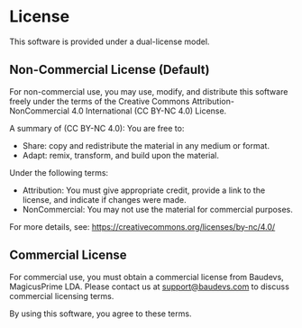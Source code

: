 # License

This software is provided under a dual-license model.

## Non-Commercial License (Default)

For non-commercial use, you may use, modify, and distribute this software freely under the terms of the Creative Commons Attribution-NonCommercial 4.0 International (CC BY-NC 4.0) License.

A summary of (CC BY-NC 4.0):
You are free to:

- Share: copy and redistribute the material in any medium or format.
- Adapt: remix, transform, and build upon the material.

Under the following terms:

- Attribution: You must give appropriate credit, provide a link to the license, and indicate if changes were made.
- NonCommercial: You may not use the material for commercial purposes.

For more details, see: <https://creativecommons.org/licenses/by-nc/4.0/>

## Commercial License

For commercial use, you must obtain a commercial license from Baudevs, MagicusPrime LDA.
Please contact us at [support@baudevs.com](mailto:support@baudevs.com) to discuss commercial licensing terms.

By using this software, you agree to these terms.

